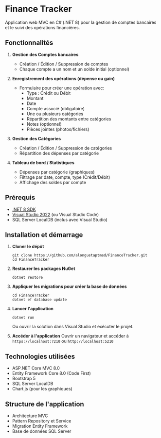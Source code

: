 # Finance Tracker

Application web MVC en C# (.NET 8) pour la gestion de comptes bancaires et le suivi des opérations financières.

## Fonctionnalités

1. **Gestion des Comptes bancaires**
   - Création / Édition / Suppression de comptes
   - Chaque compte a un nom et un solde initial (optionnel)

2. **Enregistrement des opérations (dépense ou gain)**
   - Formulaire pour créer une opération avec:
     - Type : Crédit ou Débit
     - Montant
     - Date
     - Compte associé (obligatoire)
     - Une ou plusieurs catégories
     - Répartition des montants entre catégories
     - Notes (optionnel)
     - Pièces jointes (photos/fichiers)

3. **Gestion des Catégories**
   - Création / Édition / Suppression de catégories
   - Répartition des dépenses par catégorie

4. **Tableau de bord / Statistiques**
   - Dépenses par catégorie (graphiques)
   - Filtrage par date, compte, type (Crédit/Débit)
   - Affichage des soldes par compte

## Prérequis

- [.NET 8 SDK](https://dotnet.microsoft.com/download/dotnet/8.0)
- [Visual Studio 2022](https://visualstudio.microsoft.com/fr/vs/) (ou Visual Studio Code)
- SQL Server LocalDB (inclus avec Visual Studio)

## Installation et démarrage

1. **Cloner le dépôt**
   ```
   git clone https://github.com/alonguetaptmed/FinanceTracker.git
   cd FinanceTracker
   ```

2. **Restaurer les packages NuGet**
   ```
   dotnet restore
   ```

3. **Appliquer les migrations pour créer la base de données**
   ```
   cd FinanceTracker
   dotnet ef database update
   ```

4. **Lancer l'application**
   ```
   dotnet run
   ```
   Ou ouvrir la solution dans Visual Studio et exécuter le projet.

5. **Accéder à l'application**
   Ouvrir un navigateur et accéder à `https://localhost:7210` ou `http://localhost:5210`

## Technologies utilisées

- ASP.NET Core MVC 8.0
- Entity Framework Core 8.0 (Code First)
- Bootstrap 5
- SQL Server LocalDB
- Chart.js (pour les graphiques)

## Structure de l'application

- Architecture MVC
- Pattern Repository et Service
- Migration Entity Framework
- Base de données SQL Server
